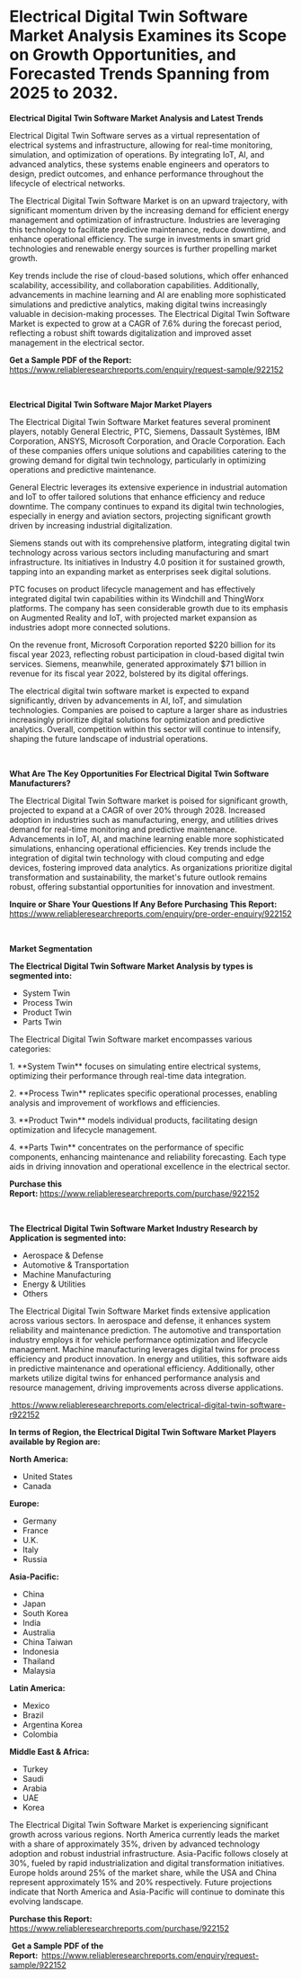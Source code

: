 <p><h1>Electrical Digital Twin Software Market Analysis Examines its Scope on Growth Opportunities, and Forecasted Trends Spanning from 2025 to 2032.</h1></p><p><strong>Electrical Digital Twin Software Market Analysis and Latest Trends</strong></p>
<p><p>Electrical Digital Twin Software serves as a virtual representation of electrical systems and infrastructure, allowing for real-time monitoring, simulation, and optimization of operations. By integrating IoT, AI, and advanced analytics, these systems enable engineers and operators to design, predict outcomes, and enhance performance throughout the lifecycle of electrical networks.</p><p>The Electrical Digital Twin Software Market is on an upward trajectory, with significant momentum driven by the increasing demand for efficient energy management and optimization of infrastructure. Industries are leveraging this technology to facilitate predictive maintenance, reduce downtime, and enhance operational efficiency. The surge in investments in smart grid technologies and renewable energy sources is further propelling market growth.</p><p>Key trends include the rise of cloud-based solutions, which offer enhanced scalability, accessibility, and collaboration capabilities. Additionally, advancements in machine learning and AI are enabling more sophisticated simulations and predictive analytics, making digital twins increasingly valuable in decision-making processes. The Electrical Digital Twin Software Market is expected to grow at a CAGR of 7.6% during the forecast period, reflecting a robust shift towards digitalization and improved asset management in the electrical sector.</p></p>
<p><strong>Get a Sample PDF of the Report:&nbsp;</strong> <a href="https://www.reliableresearchreports.com/enquiry/request-sample/922152?utm_campaign=11&utm_medium=2&utm_source=Github&utm_content=ia&utm_term=18042025&utm_id=electrical-digital-twin-software">https://www.reliableresearchreports.com/enquiry/request-sample/922152</a></p>
<p>&nbsp;</p>
<p><strong>Electrical Digital Twin Software Major Market Players</strong></p>
<p><p>The Electrical Digital Twin Software Market features several prominent players, notably General Electric, PTC, Siemens, Dassault Systèmes, IBM Corporation, ANSYS, Microsoft Corporation, and Oracle Corporation. Each of these companies offers unique solutions and capabilities catering to the growing demand for digital twin technology, particularly in optimizing operations and predictive maintenance.</p><p>General Electric leverages its extensive experience in industrial automation and IoT to offer tailored solutions that enhance efficiency and reduce downtime. The company continues to expand its digital twin technologies, especially in energy and aviation sectors, projecting significant growth driven by increasing industrial digitalization.</p><p>Siemens stands out with its comprehensive platform, integrating digital twin technology across various sectors including manufacturing and smart infrastructure. Its initiatives in Industry 4.0 position it for sustained growth, tapping into an expanding market as enterprises seek digital solutions.</p><p>PTC focuses on product lifecycle management and has effectively integrated digital twin capabilities within its Windchill and ThingWorx platforms. The company has seen considerable growth due to its emphasis on Augmented Reality and IoT, with projected market expansion as industries adopt more connected solutions.</p><p>On the revenue front, Microsoft Corporation reported $220 billion for its fiscal year 2023, reflecting robust participation in cloud-based digital twin services. Siemens, meanwhile, generated approximately $71 billion in revenue for its fiscal year 2022, bolstered by its digital offerings.</p><p>The electrical digital twin software market is expected to expand significantly, driven by advancements in AI, IoT, and simulation technologies. Companies are poised to capture a larger share as industries increasingly prioritize digital solutions for optimization and predictive analytics. Overall, competition within this sector will continue to intensify, shaping the future landscape of industrial operations.</p></p>
<p>&nbsp;</p>
<p><strong>What Are The Key Opportunities For Electrical Digital Twin Software Manufacturers?</strong></p>
<p><p>The Electrical Digital Twin Software market is poised for significant growth, projected to expand at a CAGR of over 20% through 2028. Increased adoption in industries such as manufacturing, energy, and utilities drives demand for real-time monitoring and predictive maintenance. Advancements in IoT, AI, and machine learning enable more sophisticated simulations, enhancing operational efficiencies. Key trends include the integration of digital twin technology with cloud computing and edge devices, fostering improved data analytics. As organizations prioritize digital transformation and sustainability, the market's future outlook remains robust, offering substantial opportunities for innovation and investment.</p></p>
<p><strong>Inquire or Share Your Questions If Any Before Purchasing This Report:</strong> <a href="https://www.reliableresearchreports.com/enquiry/pre-order-enquiry/922152?utm_campaign=11&utm_medium=2&utm_source=Github&utm_content=ia&utm_term=18042025&utm_id=electrical-digital-twin-software">https://www.reliableresearchreports.com/enquiry/pre-order-enquiry/922152</a></p>
<p>&nbsp;</p>
<p><strong>Market Segmentation</strong></p>
<p><strong>The Electrical Digital Twin Software Market Analysis by types is segmented into:</strong></p>
<p><ul><li>System Twin</li><li>Process Twin</li><li>Product Twin</li><li>Parts Twin</li></ul></p>
<p><p>The Electrical Digital Twin Software market encompasses various categories: </p><p>1. **System Twin** focuses on simulating entire electrical systems, optimizing their performance through real-time data integration.</p><p>2. **Process Twin** replicates specific operational processes, enabling analysis and improvement of workflows and efficiencies.</p><p>3. **Product Twin** models individual products, facilitating design optimization and lifecycle management.</p><p>4. **Parts Twin** concentrates on the performance of specific components, enhancing maintenance and reliability forecasting. Each type aids in driving innovation and operational excellence in the electrical sector.</p></p>
<p><strong>Purchase this Report:&nbsp;</strong><a href="https://www.reliableresearchreports.com/purchase/922152?utm_campaign=11&utm_medium=2&utm_source=Github&utm_content=ia&utm_term=18042025&utm_id=electrical-digital-twin-software">https://www.reliableresearchreports.com/purchase/922152</a></p>
<p>&nbsp;</p>
<p><strong>The Electrical Digital Twin Software Market Industry Research by Application is segmented into:</strong></p>
<p><ul><li>Aerospace & Defense</li><li>Automotive & Transportation</li><li>Machine Manufacturing</li><li>Energy & Utilities</li><li>Others</li></ul></p>
<p><p>The Electrical Digital Twin Software Market finds extensive application across various sectors. In aerospace and defense, it enhances system reliability and maintenance prediction. The automotive and transportation industry employs it for vehicle performance optimization and lifecycle management. Machine manufacturing leverages digital twins for process efficiency and product innovation. In energy and utilities, this software aids in predictive maintenance and operational efficiency. Additionally, other markets utilize digital twins for enhanced performance analysis and resource management, driving improvements across diverse applications.</p></p>
<p><a href="https://www.reliableresearchreports.com/electrical-digital-twin-software-r922152?utm_campaign=11&utm_medium=2&utm_source=Github&utm_content=ia&utm_term=18042025&utm_id=electrical-digital-twin-software">&nbsp;https://www.reliableresearchreports.com/electrical-digital-twin-software-r922152</a></p>
<p><strong>In terms of Region, the Electrical Digital Twin Software Market Players available by Region are:</strong></p>
<p>
    <p> <strong> North America: </strong>
        <ul>
            <li>United States</li>
            <li>Canada</li>
        </ul>
        </p> 
    <p> <strong> Europe: </strong>
        <ul>
            <li>Germany</li>
            <li>France</li>
            <li>U.K.</li>
            <li>Italy</li>
            <li>Russia</li>
        </ul>
        </p> 
    <p> <strong> Asia-Pacific: </strong>
        <ul>
            <li>China</li>
            <li>Japan</li>
            <li>South Korea</li>
            <li>India</li>
            <li>Australia</li>
            <li>China Taiwan</li>
            <li>Indonesia</li>
            <li>Thailand</li>
            <li>Malaysia</li>
        </ul>
        </p> 
    <p> <strong> Latin America: </strong>
        <ul>
            <li>Mexico</li>
            <li>Brazil</li>
            <li>Argentina Korea</li>
            <li>Colombia</li>
        </ul>
        </p> 
    <p> <strong> Middle East & Africa: </strong>
        <ul>
            <li>Turkey</li>
            <li>Saudi</li>
            <li>Arabia</li>
            <li>UAE</li>
            <li>Korea</li>
        </ul>
    </p>
    </p>
<p><p>The Electrical Digital Twin Software Market is experiencing significant growth across various regions. North America currently leads the market with a share of approximately 35%, driven by advanced technology adoption and robust industrial infrastructure. Asia-Pacific follows closely at 30%, fueled by rapid industrialization and digital transformation initiatives. Europe holds around 25% of the market share, while the USA and China represent approximately 15% and 20% respectively. Future projections indicate that North America and Asia-Pacific will continue to dominate this evolving landscape.</p></p>
<p><strong>Purchase this Report: </strong><a href="https://www.reliableresearchreports.com/purchase/922152?utm_campaign=11&utm_medium=2&utm_source=Github&utm_content=ia&utm_term=18042025&utm_id=electrical-digital-twin-software">https://www.reliableresearchreports.com/purchase/922152</a></p>
<p>&nbsp;<strong>Get a Sample PDF of the Report:&nbsp;&nbsp;</strong><a href="https://www.reliableresearchreports.com/enquiry/request-sample/922152?utm_campaign=11&utm_medium=2&utm_source=Github&utm_content=ia&utm_term=18042025&utm_id=electrical-digital-twin-software">https://www.reliableresearchreports.com/enquiry/request-sample/922152</a></p>
<p><strong></strong></p>
<p><p></p><p></p><p></p></p>